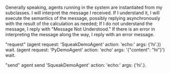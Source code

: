 Generally speaking, agents running in the system are instantiated from my subclasses. I will interpret the message I received. If I understand it, I will execute the semantics of the message, possibly replying asynchronously with the result of the calculation as needed;  If I do not understand the message, I reply with "Message Not Understood." If there is an error in interpreting the message along the way, I reply with an error message.


"request"
(agent request: 'SqueakDemoAgent' action: 'echo:' args: {'hi'.}) wait.
(agent request: 'PyDemoAgent' action: 'echo' args: '{"content": "hi"}') wait.

"send"
agent send 'SqueakDemoAgent' action: 'echo:' args: {'hi'.}.
